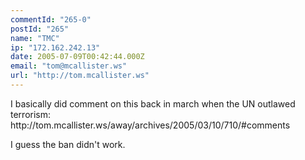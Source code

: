 ```yaml
---
commentId: "265-0"
postId: "265"
name: "TMC"
ip: "172.162.242.13"
date: 2005-07-09T00:42:44.000Z
email: "tom@mcallister.ws"
url: "http://tom.mcallister.ws"
---
```

<p>I basically did comment on this back in march when the UN outlawed terrorism:
http://tom.mcallister.ws/away/archives/2005/03/10/710/#comments</p>
<p>I guess the ban didn't work.</p>